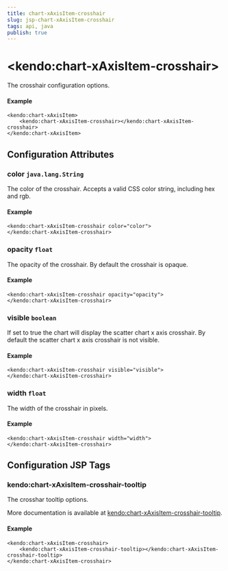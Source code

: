```yaml
---
title: chart-xAxisItem-crosshair
slug: jsp-chart-xAxisItem-crosshair
tags: api, java
publish: true
---
```


# \<kendo:chart-xAxisItem-crosshair\>

The crosshair configuration options.

#### Example
    <kendo:chart-xAxisItem>
        <kendo:chart-xAxisItem-crosshair></kendo:chart-xAxisItem-crosshair>
    </kendo:chart-xAxisItem>

## Configuration Attributes

### color `java.lang.String`

The color of the crosshair. Accepts a valid CSS color string, including hex and rgb.

#### Example
    <kendo:chart-xAxisItem-crosshair color="color">
    </kendo:chart-xAxisItem-crosshair>

### opacity `float`

The opacity of the crosshair. By default the crosshair is opaque.

#### Example
    <kendo:chart-xAxisItem-crosshair opacity="opacity">
    </kendo:chart-xAxisItem-crosshair>

### visible `boolean`

If set to true the chart will display the scatter chart x axis crosshair. By default the scatter chart x axis crosshair is not visible.

#### Example
    <kendo:chart-xAxisItem-crosshair visible="visible">
    </kendo:chart-xAxisItem-crosshair>

### width `float`

The width of the crosshair in pixels.

#### Example
    <kendo:chart-xAxisItem-crosshair width="width">
    </kendo:chart-xAxisItem-crosshair>


##  Configuration JSP Tags

### kendo:chart-xAxisItem-crosshair-tooltip

The crosshar tooltip options.

More documentation is available at [kendo:chart-xAxisItem-crosshair-tooltip](chart/xaxisitem-crosshair-tooltip).

#### Example

    <kendo:chart-xAxisItem-crosshair>
        <kendo:chart-xAxisItem-crosshair-tooltip></kendo:chart-xAxisItem-crosshair-tooltip>
    </kendo:chart-xAxisItem-crosshair>

